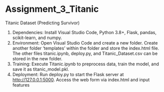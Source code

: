 # Assignment_3_Titanic
Titanic Dataset (Predicting Survivor)

1.	Dependencies:
Install Visual Studio Code, Python 3.8+, Flask, pandas, scikit-learn, and numpy.
2.	Environment: 
Open Visual Studio Code and create a new folder. Create another folder ‘templates’ within the folder and store the index.html file.
The other files titanic.ipynb, deploy.py, and Titanic_Dataset.csv can be stored in the new folder.
3.	Training:
Execute Titanic.ipynb to preprocess data, train the model, and save it as titanic_model.pkl.
4.	Deployment:
Run deploy.py to start the Flask server at http://127.0.0.1:5000.
Access the web form via index.html and input features 
